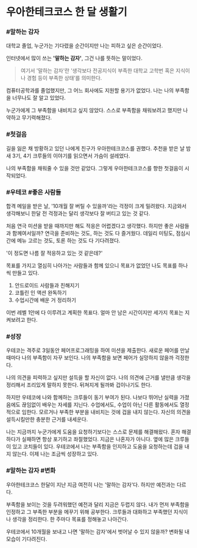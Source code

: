 # 우아한테크코스 한 달 생활기

### #말하는 감자 
대학교 졸업, 누군가는 기다렸을 순간이지만 나는 피하고 싶은 순간이었다.

인터넷에서 많이 쓰는 **'말하는 감자'**, 그건 나를 뜻하는 말이었다.
> 여기서 '말하는 감자'란 '생각보다 전공지식이 부족한 대학교 고학번 혹은 지식이나 경험 등이 부족한 상태’를 의미한다.

컴퓨터공학과를 졸업했지만, 그 어느 회사에도 지원할 용기가 없었다.
나는 나의 부족함을 너무나도 잘 알고 있었다. 

누군가에게 그 부족함을 내비치고 싶지 않았다. 
스스로 부족함을 채워보려고 했지만 나약하고 무기력해졌다.

### #첫걸음
길을 잃은 채 방황하고 있던 나에게 친구가 우아한테크코스를 권했다.
추천을 받은 날 밤새 3기, 4기 크루들의 이야기를 읽으면서 가슴이 설레었다. 

나의 부족함을 채워줄 수 있을 것만 같았다. 
그렇게 우아한테크코스를 향한 첫걸음이 시작되었다.

### #우테코 #좋은 사람들
합격 메일을 받은 날, '10개월 잘 버틸 수 있을까'라는 걱정이 크게 밀려왔다.
지금와서 생각해보니 한달 전 걱정과는 달리 생각보다 잘 버티고 있는 것 같다.

처음 연극 미션을 받을 때까지만 해도 적응은 어렵겠다고 생각했다.
하지만 좋은 사람들과 함께여서일까? 연극을 준비하는 것도, 하는 것도 다 즐거웠다.
데일리 미팅도, 점심시간에 메뉴 고르는 것도, 토론 하는 것도 다 기다려졌다.

'이 정도면 나름 잘 적응하고 있는 것 같은데?'

목표를 가지고 열심히 나아가는 사람들과 함께 있으니 목표가 없었던 나도 목표를 하나씩 만들고 있다.
1. 안드로이드 사람들과 친해지기
2. 코틀린 인 액션 완독하기
3. 수업시간에 배운 거 정리하기

이번 레벨 1안에 다 이루려고 계획한 목표다. 얼마 안 남은 시간이지만 세가지 목표는 지켜보려고 한다.

### #성장
우테코는 격주로 3일동안 페어프로그래밍을 하여 미션을 제출한다. 
새로운 페어를 만날 때마다 나의 부족함이 자꾸 보인다.
나의 부족함을 보면 페어가 실망하지 않을까 걱정한다.

나의 의견을 피력하고 싶지만 설득을 할 자신이 없다. 
나의 의견에 근거를 낼만큼 생각을 정리해서 조리있게 말하지 못한다. 
뒤쳐지게 될까봐 겁이나기도 한다. 

하지만 우테코에 나와 함께하는 크루들이 동기 부여가 된다. 
나보다 뛰어난 실력을 가졌음에도 끊임없이 배우는 자세를 지닌다.
수업에서도, 수업이 아닌 다른 활동에서도 열정적으로 임한다. 
모르거나 부족한 부분을 내비치는 것에 겁을 내지 않는다.
자신의 의견을 설득시킬만한 충분한 근거를 내세운다.

나는 지금까지 누군가에게 도움을 요청하기보다는 스스로 문제를 해결해왔다. 
혼자 해결하다가 실패하면 항상 포기하고 좌절했었다.
지금은 나혼자가 아니다. 옆에 많은 크루들이 있고 코치들이 있다. 
우테코에서 나는 부족함을 인지하고 도움을 요청하는데 겁을 내지 않는다.
이제 나는 조금씩 성장하고 있다.

### #말하는 감자 #변화
우아한테크코스 한달이 지난 지금 여전히 나는 '말하는 감자'다. 
하지만 예전과는 다르다. 

부족함을 보이는 것을 두려워했던 예전과 달리 지금은 두렵지 않다.
내가 먼저 부족함을 인정하고 그 부족한 부분을 메꾸기 위해 공부한다.
크루들과 대화하고 부족했던 지식이나 생각을 정리한다.
한 주마다 목표를 정해놓고 나아간다.

우테코에서 10개월을 보내고 나면 '말하는 감자'에서 벗어날 수 있지 않을까?
변화될 내 모습이 기다려진다.

